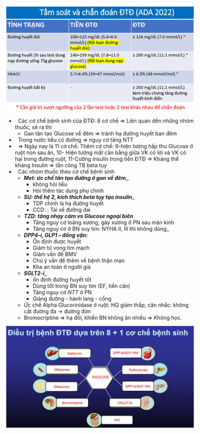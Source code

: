 ![555](../../../200%20Files/image/image/tieu%20chuan%20DTD%20ADA%202022.jpeg)
-   Các cơ chế bệnh sinh của ĐTĐ: 8 cơ chế => Liên quan dến những nhóm thuốc, sẽ ra thi
	- Gan tân tạo Glucose về đêm => tránh hạ đường huyết ban đêm
-   Trong nước tiểu có đường => nguy cơ tăng NTT
-   => Ngày nay là 11 cơ chế: Thêm cơ chế: 9-hiện tượng hấp thu Glucose ở ruột non sau ăn, 10- Hiện tượng mất cân bằng giữa VK có lợi và VK có hại trong đường ruột, 11-Cường insulin trong tiền ĐTĐ => Kháng thể kháng Insulin => tấn công TB beta tụy
-   Các nhóm thuốc theo cơ chế bệnh sinh
	- **_Met: ức chế tân tạo đường ở gan về đêm_**_.  
		- không hỏi liều  
		- Hỏi thêm tác dụng phụ chính
	- **_SU: thế hệ 2, kích thích beta tụy tạo insulin_**_  
		- TDP chính là hạ đường huyết
		- CCD: : Tài xế đường dai
	- ***TZD: tăng nhạy cảm vs Glucose ngoại biên***  
		- Tăng nguy cơ loãng xương, gãy xương ở PN sau mãn kinh  
		- Tăng nguy cơ ở BN suy tim: NYHA II, III thì không dùng_
	- **_DPP4-i, GLP1 – đồng vận:_**  
		- Ổn định được huyết  
		- Giảm tử vong tim mạch  
		- Giảm vấn đề BMV  
		- Chú ý vấn đề thêm về bệnh thận mạn
		- Kha an toàn ở người già 
	- **_SGLT2-i_**_  
		- ổn định đường huyết tốt  
		- Dùng tốt trong BN suy tim (EF, tiền căn) 
		- Tăng nguy cơ *NTT* ở PN
		- Giảng đường - hành lang - cổng
	- Ức chế Alpha Glucorinidase ở ruột: HQ giảm thấp, cân nhắc: không cắt đường đa -> đường đơn
	- Bromocriptine => hạ đồi, khiến BN không ăn nhiều => Không học.

![450](../../../200%20Files/image/image/Bu%E1%BB%95i%208%20-%20H%E1%BB%87%20Tim%20m%E1%BA%A1ch%20-%20H%E1%BB%87%20n%E1%BB%99i%20ti%E1%BA%BFt-1687397652686.jpeg)
